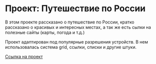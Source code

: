 # Проект: Путешествие по России

В этом проекте рассказано о путешествие по России, кратко рассказано о красивых и интересных местах, а так же есть сылки на полезные сайты (карты, погода и т.д.)

Проект адаптирован под популярные разрешения устройств. В нем использовалась система grid, ссылки, списки и другие штуки.

[Ссылка на проект](https://github.com/lonvlix/russian-travel)